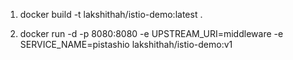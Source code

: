 1) docker build -t lakshithah/istio-demo:latest .

2) docker run -d -p 8080:8080 -e UPSTREAM_URI=middleware -e SERVICE_NAME=pistashio lakshithah/istio-demo:v1
